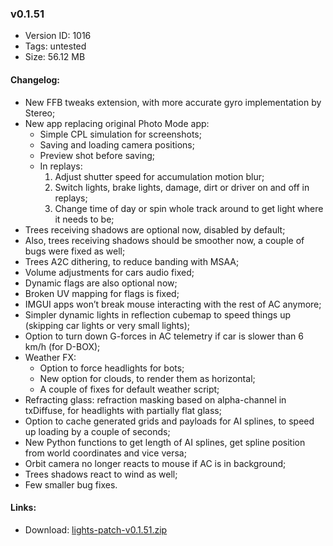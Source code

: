 ### v0.1.51

*   Version ID: 1016
*   Tags: untested
*   Size: 56.12 MB

#### Changelog:

*   New FFB tweaks extension, with more accurate gyro implementation by Stereo;
*   New app replacing original Photo Mode app:
    *   Simple CPL simulation for screenshots;
    *   Saving and loading camera positions;
    *   Preview shot before saving;
    *   In replays:
        1. Adjust shutter speed for accumulation motion blur;
        2. Switch lights, brake lights, damage, dirt or driver on and off in replays;
        3. Change time of day or spin whole track around to get light where it needs to be;
*   Trees receiving shadows are optional now, disabled by default;
*   Also, trees receiving shadows should be smoother now, a couple of bugs were fixed as well;
*   Trees A2C dithering, to reduce banding with MSAA;
*   Volume adjustments for cars audio fixed;
*   Dynamic flags are also optional now;
*   Broken UV mapping for flags is fixed;
*   IMGUI apps won’t break mouse interacting with the rest of AC anymore;
*   Simpler dynamic lights in reflection cubemap to speed things up (skipping car lights or very small lights);
*   Option to turn down G-forces in AC telemetry if car is slower than 6 km/h (for D-BOX);
*   Weather FX:
    *   Option to force headlights for bots;
    *   New option for clouds, to render them as horizontal;
    *   A couple of fixes for default weather script;
*   Refracting glass: refraction masking based on alpha-channel in txDiffuse, for headlights with partially flat glass;
*   Option to cache generated grids and payloads for AI splines, to speed up loading by a couple of seconds;
*   New Python functions to get length of AI splines, get spline position from world coordinates and vice versa;
*   Orbit camera no longer reacts to mouse if AC is in background;
*   Trees shadows react to wind as well;
*   Few smaller bug fixes.

#### Links:

*   Download: [lights-patch-v0.1.51.zip](?get=0.1.51)
